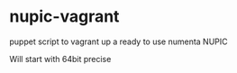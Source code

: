 nupic-vagrant
=============

puppet script to vagrant up a ready to use numenta NUPIC

Will start with 64bit precise 
